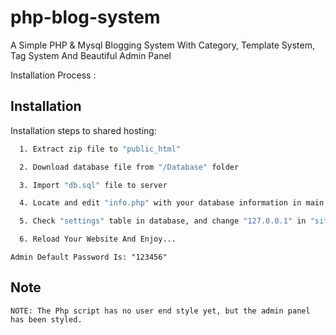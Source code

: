# php-blog-system
A Simple PHP &amp; Mysql Blogging System With Category, Template System, Tag System And Beautiful Admin Panel 



Installation Process :



## Installation

Installation steps to shared hosting:

```bash
  1. Extract zip file to "public_html"

  2. Download database file from "/Database" folder

  3. Import "db.sql" file to server

  4. Locate and edit "info.php" with your database information in main directory

  5. Check "settings" table in database, and change "127.0.0.1" in "siteurl" and "imagedir" with your site url

  6. Reload Your Website And Enjoy...
```

```
Admin Default Password Is: "123456"
```

## Note

```
NOTE: The Php script has no user end style yet, but the admin panel has been styled.
```
